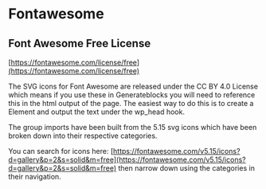 # Fontawesome

## Font Awesome Free License
[https://fontawesome.com/license/free](https://fontawesome.com/license/free)

The SVG icons for Font Awesome are released under the CC BY 4.0 License which means if you use these in Generateblocks you will need to reference this in the html output of the page.
The easiest way to do this is to create a Element and output the text under the wp_head hook.


The group imports have been built from the 5.15 svg icons which have been broken down into their respective categories.

You can search for icons here: [https://fontawesome.com/v5.15/icons?d=gallery&p=2&s=solid&m=free](https://fontawesome.com/v5.15/icons?d=gallery&p=2&s=solid&m=free) then narrow down using the categories in their navigation.